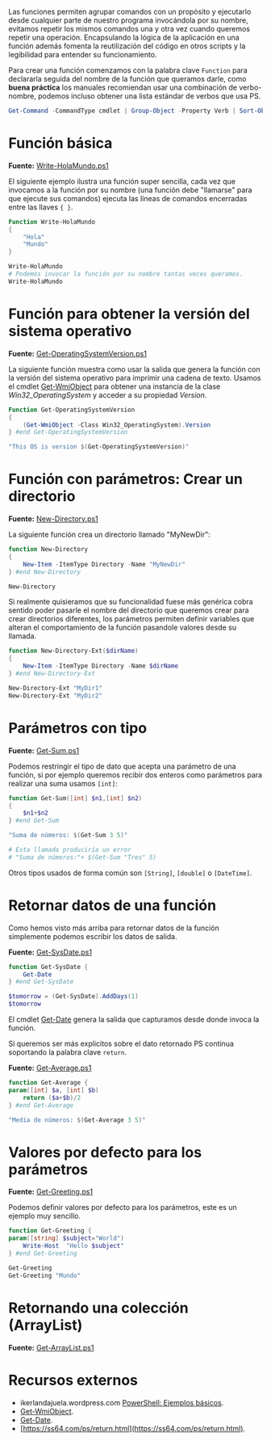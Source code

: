 Las funciones permiten agrupar comandos con un propósito y ejecutarlo desde cualquier parte de nuestro programa invocándola por su nombre, evitamos repetir los mismos comandos una y otra vez cuando queremos repetir una operación. Encapsulando la lógica de la aplicación en una función además fomenta la reutilización del código en otros scripts y la legibilidad para entender su funcionamiento.

Para crear una función comenzamos con la palabra clave `Function` para declararla seguida del nombre de la función que queramos darle, como **buena práctica** los manuales recomiendan usar una combinación de verbo-nombre, podemos incluso obtener una lista estándar de verbos que usa PS.  

```powershell
Get-Command -CommandType cmdlet | Group-Object -Property Verb | Sort-Object -Property count -Descending
```

# Función básica

**Fuente:** [Write-HolaMundo.ps1](/src/sintaxis/function/Write-HolaMundo.ps1)

El siguiente ejemplo ilustra una función super sencilla, cada vez que invocamos a la función por su nombre (una función debe "llamarse" para que ejecute sus comandos) ejecuta las líneas de comandos encerradas entre las llaves `{ }`.   

```powershell
Function Write-HolaMundo
{
	"Hola"
	"Mundo"
}

Write-HolaMundo
# Podemos invocar la función por su nombre tantas veces queramos.
Write-HolaMundo
```
# Función para obtener la versión del sistema operativo

**Fuente:** [Get-OperatingSystemVersion.ps1](/src/sintaxis/function/Get-OperatingSystemVersion.ps1)

La siguiente función muestra como usar la salida que genera la función con la versión del sistema operativo para imprimir una cadena de texto. Usamos el cmdlet [Get-WmiObject](https://docs.microsoft.com/en-us/powershell/module/microsoft.powershell.management/get-wmiobject?view=powershell-5.1) para obtener una instancia de la clase _Win32_OperatingSystem_ y acceder a su propiedad _Version_.

```powershell
Function Get-OperatingSystemVersion
{
	(Get-WmiObject -Class Win32_OperatingSystem).Version
} #end Get-OperatingSystemVersion

"This OS is version $(Get-OperatingSystemVersion)"
```

# Función con parámetros: Crear un directorio

**Fuente:** [New-Directory.ps1](/src/sintaxis/function/New-Directory.ps1)

La siguiente función crea un directorio llamado "MyNewDir": 

```powershell
function New-Directory
{
	New-Item -ItemType Directory -Name "MyNewDir"
} #end New-Directory

New-Directory
```

Si realmente quisieramos que su funcionalidad fuese más genérica cobra sentido poder pasarle el nombre del directorio que queremos crear para crear directorios diferentes, los parámetros permiten definir variables que alteran el comportamiento de la función pasandole valores desde su llamada.

```powershell
function New-Directory-Ext($dirName)
{
	New-Item -ItemType Directory -Name $dirName
} #end New-Directory-Ext

New-Directory-Ext "MyDir1"
New-Directory-Ext "MyDir2"
```

# Parámetros con tipo

**Fuente:** [Get-Sum.ps1](/src/sintaxis/function/Get-Sum.ps1)

Podemos restringir el tipo de dato que acepta una parámetro de una función, si por ejemplo queremos recibir dos enteros como parámetros para realizar una suma usamos `[int]`:

```powershell
function Get-Sum([int] $n1,[int] $n2)
{
	$n1+$n2
} #end Get-Sum

"Suma de números: $(Get-Sum 3 5)"

# Esta llamada produciría un error 
# "Suma de números:"+ $(Get-Sum "Tres" 5)
```

Otros tipos usados de forma común son `[String]`, `[double]` o `[DateTime]`.

# Retornar datos de una función

Como hemos visto más arriba para retornar datos de la función simplemente podemos escribir los datos de salida. 

**Fuente:** [Get-SysDate.ps1](/src/sintaxis/function/Get-SysDate.ps1)

```powershell
function Get-SysDate {
	Get-Date
} #end Get-SysDate

$tomorrow = (Get-SysDate).AddDays(1)
$tomorrow
```

El cmdlet [Get-Date](https://docs.microsoft.com/en-us/powershell/module/microsoft.powershell.utility/get-date?view=powershell-5.1) genera la salida que capturamos desde donde invoca la función.

Si queremos ser más explicitos sobre el dato retornado PS continua soportando la palabra clave `return`.

**Fuente:** [Get-Average.ps1](/src/sintaxis/function/Get-Average.ps1)

```powershell
function Get-Average {
param([int] $a, [int] $b)
	return ($a+$b)/2	
} #end Get-Average

"Media de números: $(Get-Average 3 5)"
```

# Valores por defecto para los parámetros

**Fuente:** [Get-Greeting.ps1](/src/sintaxis/function/Get-Greeting.ps1)

Podemos definir valores por defecto para los parámetros, este es un ejemplo muy sencillo.

```powershell
function Get-Greeting {
param([string] $subject="World")
	Write-Host 	"Hello $subject"
} #end Get-Greeting

Get-Greeting 
Get-Greeting "Mundo"
``` 

# Retornando una colección (ArrayList)

**Fuente:** [Get-ArrayList.ps1](/src/sintaxis/function/Get-ArrayList.ps1)


# Recursos externos

* ikerlandajuela.wordpress.com [PowerShell: Ejemplos básicos](https://ikerlandajuela.wordpress.com/2017/09/15/powershell-ejemplos-basicos/).
* [Get-WmiObject](https://docs.microsoft.com/en-us/powershell/module/microsoft.powershell.management/get-wmiobject?view=powershell-5.1).
* [Get-Date](https://docs.microsoft.com/en-us/powershell/module/microsoft.powershell.utility/get-date?view=powershell-5.1).
* [https://ss64.com/ps/return.html](https://ss64.com/ps/return.html).